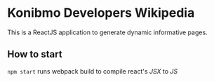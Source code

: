 # Konibmo Developers Wikipedia
This is a ReactJS application to generate dynamic informative pages.

## How to start
``npm start`` runs webpack build to compile react's _JSX_ to _JS_
